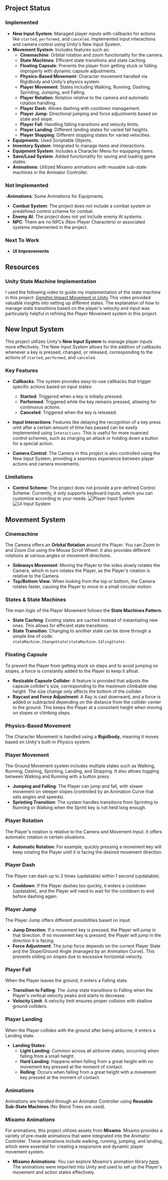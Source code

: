 ## Project Status

### Implemented

- **New Input System**: Managed player inputs with callbacks for actions like `started`, `performed`, and `canceled`. Implemented input interactions and camera control using Unity's New Input System.
- **Movement System**: Includes features such as:
  - **Cinemachine**: Orbital rotation and zoom functionality for the camera.
  - **State Machines**: Efficient state transitions and state caching.
  - **Floating Capsule**: Prevents the player from getting stuck or falling improperly with dynamic capsule adjustments.
  - **Physics-Based Movement**: Character movement handled via Rigidbody and Unity's physics system.
  - **Player Movement**: States including Walking, Running, Dashing, Sprinting, Jumping, and Falling.
  - **Player Rotation**: Rotation relative to the camera and automatic rotation handling.
  - **Player Dash**: Allows dashing with cooldown management.
  - **Player Jump**: Directional jumping and force adjustments based on state and slope.
  - **Player Fall**: Handling falling transitions and velocity limits.
  - **Player Landing**: Different landing states for varied fall heights.
  - **Player Stopping**: Different stopping states for varied velocities.
- **Equipments**: Used Scriptable Objects.
- **Inventory System**: Integrated to manage items and interactions.
- **Equipment System**: Includes a Character Menu for equipping items.
- **Save/Load System**: Added functionality for saving and loading game states.
- **Animations**: Utilized Mixamo animations with reusable sub-state machines in the Animator Controller.
### Not Implemented

-**Animations**: Some Animations for Equipments.
- **Combat System**: The project does not include a combat system or predefined control scheme for combat.
- **Enemy AI**: The project does not yet include enemy AI systems.
- **NPC**: There are no NPCs (Non-Player Characters) or associated systems implemented in the project.

### Next To Work

- **UI Improvements**

## Resources

### Unity State Machine Implementation

I used the following video to guide my implementation of the state machine in this project:
[Genshin Impact Movement in Unity](https://www.youtube.com/watch?v=kluTqsSUyN0&t=16274s)
This video provided valuable insights into setting up different states. The explanation of how to manage state transitions based on the player's velocity and input was particularly helpful in refining the Player Movement system in this project.
## New Input System

This project utilizes Unity's **New Input System** to manage player inputs more effectively. The New Input System allows for the addition of callbacks whenever a key is pressed, changed, or released, corresponding to the actions of `started`, `performed`, and `canceled`.

### Key Features

- **Callbacks**: The system provides easy-to-use callbacks that trigger specific actions based on input states:
  - **Started**: Triggered when a key is initially pressed.
  - **Performed**: Triggered while the key remains pressed, allowing for continuous actions.
  - **Canceled**: Triggered when the key is released.

- **Input Interactions**: Features like delaying the recognition of a key press until after a certain amount of time has passed can be easily implemented using `Interactions`. This is useful for more nuanced control schemes, such as charging an attack or holding down a button for a special action.

- **Camera Control**: The Camera in this project is also controlled using the New Input System, providing a seamless experience between player actions and camera movements.

### Limitations

- **Control Scheme**: The project does not provide a pre-defined Control Scheme. Currently, it only supports keyboard inputs, which you can customize according to your needs.
![Player Input System](https://github.com/user-attachments/assets/eb68b524-f495-4d6e-87e2-4776755536f5)
![UI Input System](https://github.com/user-attachments/assets/becea9fa-44c7-4a33-aca3-e83ec069c47f)
## Movement System

### Cinemachine

The Camera offers an **Orbital Rotation** around the Player. You can Zoom In and Zoom Out using the Mouse Scroll Wheel. It also provides different rotations at various angles or movement directions.

- **Sideways Movement**: Moving the Player to the sides slowly rotates the Camera, which in turn rotates the Player, as the Player's rotation is relative to the Camera.
- **Top/Bottom View**: When looking from the top or bottom, the Camera rotates faster, causing the Player to move in a small circular motion.

### States & State Machines

The main logic of the Player Movement follows the **State Machines Pattern**.

- **State Caching**: Existing states are cached instead of instantiating new ones. This allows for efficient state transitions.
- **State Transition**: Changing to another state can be done through a simple line of code: `stateMachine.ChangeState(stateMachine.IdlingState)`.

### Floating Capsule

To prevent the Player from getting stuck on steps and to avoid jumping on slopes, a force is constantly added to the Player to keep it afloat.

- **Resizable Capsule Collider**: A feature is provided that adjusts the capsule collider's size, corresponding to the maximum climbable step height. The size change only affects the bottom of the collider.
- **Raycast and Force Adjustment**: A Ray is cast downward, and a force is added or subtracted depending on the distance from the collider center to the ground. This keeps the Player at a consistent height when moving on slopes or climbing steps.

### Physics-Based Movement

The Character Movement is handled using a **Rigidbody**, meaning it moves based on Unity's built-in Physics system.

### Player Movement

The Ground Movement system includes multiple states such as Walking, Running, Dashing, Sprinting, Landing, and Stopping. It also allows toggling between Walking and Running with a button press.

- **Jumping and Falling**: The Player can jump and fall, with slower movement on steeper slopes (controlled by an Animation Curve that sets angles and speeds).
- **Sprinting Transition**: The system handles transitions from Sprinting to Running or Walking when the Sprint key is not held long enough.

### Player Rotation

The Player's rotation is relative to the Camera and Movement Input. It offers automatic rotation in certain situations.

- **Automatic Rotation**: For example, quickly pressing a movement key will keep rotating the Player until it is facing the desired movement direction.

### Player Dash

The Player can dash up to 2 times (updatable) within 1 second (updatable).

- **Cooldown**: If the Player dashes too quickly, it enters a cooldown (updatable), and the Player will need to wait for the cooldown to end before dashing again.

### Player Jump

The Player Jump offers different possibilities based on input.

- **Jump Direction**: If a movement key is pressed, the Player will jump in that direction. If no movement key is pressed, the Player will jump in the direction it is facing.
- **Force Adjustment**: The jump force depends on the current Player State and the Slope/Ground Angle (managed by an Animation Curve). This prevents sliding on slopes due to excessive horizontal velocity.

### Player Fall

When the Player leaves the ground, it enters a Falling state.

- **Transition to Falling**: The Jump state transitions to Falling when the Player's vertical velocity peaks and starts to decrease.
- **Velocity Limit**: A velocity limit ensures proper collision with shallow ground colliders.

### Player Landing

When the Player collides with the ground after being airborne, it enters a Landing state.

- **Landing States**: 
  - **Light Landing**: Common across all airborne states, occurring when falling from a small height.
  - **Hard Landing**: Happens when falling from a great height with no movement key pressed at the moment of contact.
  - **Rolling**: Occurs when falling from a great height with a movement key pressed at the moment of contact.

### Animations

Animations are handled through an Animator Controller using **Reusable Sub-State Machines** (No Blend Trees are used).

### Mixamo Animations

For animations, this project utilizes assets from **Mixamo**. Mixamo provides a variety of pre-made animations that were integrated into the Animator Controller. These animations include walking, running, jumping, and landing, which were essential for creating a responsive and dynamic player movement system.

- **Mixamo Animations**: You can explore Mixamo's animation library [here](https://www.mixamo.com/). The animations were imported into Unity and used to set up the Player's movement and action states effectively.
